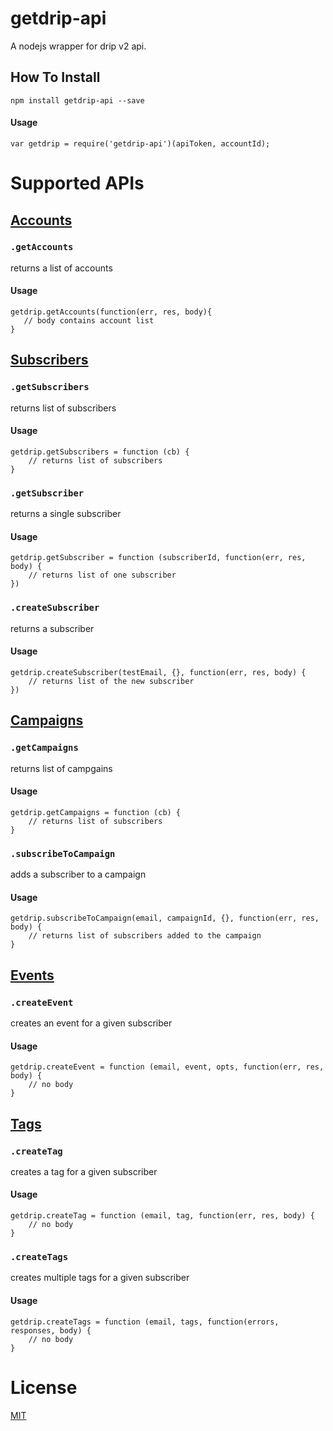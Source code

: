 # getdrip-api
A nodejs wrapper for drip  v2 api.

## How To Install

```
npm install getdrip-api --save
```

#### Usage
    var getdrip = require('getdrip-api')(apiToken, accountId);
    
# Supported APIs

## [Accounts](https://www.getdrip.com/docs/rest-api#accounts)

### `.getAccounts` 
returns a list of accounts
#### Usage
    getdrip.getAccounts(function(err, res, body){
       // body contains account list
    }

## [Subscribers](https://www.getdrip.com/docs/rest-api#subscribers)

### `.getSubscribers` 
 returns list of subscribers
#### Usage
    getdrip.getSubscribers = function (cb) {
        // returns list of subscribers
    }
    
### `.getSubscriber` 
returns a single subscriber
#### Usage
    getdrip.getSubscriber = function (subscriberId, function(err, res, body) {
        // returns list of one subscriber
    })
    
### `.createSubscriber`
returns a subscriber
#### Usage
    getdrip.createSubscriber(testEmail, {}, function(err, res, body) {
        // returns list of the new subscriber
    })

## [Campaigns](https://www.getdrip.com/docs/rest-api#campaigns)

### `.getCampaigns` 
returns list of campgains
#### Usage
    getdrip.getCampaigns = function (cb) {
        // returns list of subscribers
    }
    
### `.subscribeToCampaign` 
adds a subscriber to a campaign
#### Usage
    getdrip.subscribeToCampaign(email, campaignId, {}, function(err, res, body) {
        // returns list of subscribers added to the campaign
    }
    
    

## [Events](https://www.getdrip.com/docs/rest-api#events)

### `.createEvent` 
creates an event for a given subscriber
#### Usage
    getdrip.createEvent = function (email, event, opts, function(err, res, body) {
        // no body
    }
    
## [Tags](https://www.getdrip.com/docs/rest-api#tags)

### `.createTag` 
creates a tag for a given subscriber
#### Usage
    getdrip.createTag = function (email, tag, function(err, res, body) {
        // no body
    }

### `.createTags` 
creates multiple tags for a given subscriber
#### Usage
    getdrip.createTags = function (email, tags, function(errors, responses, body) {
        // no body
    }

# License
[MIT](https://github.com/eatrero/getdrip-api/blob/master/MIT-LICENSE.txt)